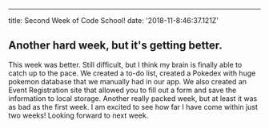 ---
title: Second Week of Code School!
date: '2018-11-8:46:37.121Z'

## Another hard week, but it's getting better.

This week was better. Still difficult, but I think my brain is finally able to catch up to the pace. We created a to-do list, created a Pokedex with huge pokemon database that we manually had in our app. We also created an Event Registration site that allowed you to fill out a form and save the information to local storage. Another really packed week, but at least it was as bad as the first week. I am excited to see how far I have come within just two weeks! Looking forward to next week.
